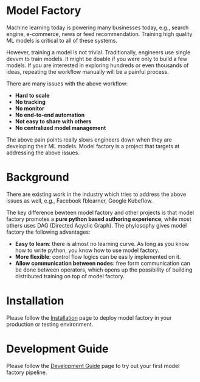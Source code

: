 # Model Factory

Machine learning today is powering many businesses today, e.g., search engine, e-commerce, news or feed recommendation. Training high quality ML models is critical to all of these systems.

However, training a model is not trivial. Traditionally, engineers use single devvm to train models. It might be doable if you were only to build a few models. If you are interested in exploring hundreds or even thousands of ideas, repeating the workflow manually will be a painful process.

There are many issues with the above workflow:
* **Hard to scale**
* **No tracking**
* **No monitor**
* **No end-to-end automation**
* **Not easy to share with others**
* **No centralized model management**

The above pain points really slows engineers down when they are developing their ML models. Model factory is a project that targets at addressing the above issues.

# Background
There are existing work in the industry which tries to address the above issues as well, e.g., Facebook fblearner, Google Kubeflow.

The key difference bewteen model factory and other projects is that model factory promotes a **pure python based authoring experience**, while most others uses DAG (Directed Acyclic Graph). The phylosophy gives model factory the following advantages:
* **Easy to learn**: there is almost no learning curve. As long as you know how to write python, you know how to use model factory.
* **More flexible**: control flow logics can be easily implemented on it.
* **Allow communication between nodes**: free form communication can be done between operators, which opens up the possibility of building distributed training on top of model factory.


# Installation
Please follow the [Installation](docs/installation.md) page to deploy model factory in your production or testing environment.


# Development Guide
Please follow the [Development Guide](docs/development_guide.md) page to try out your first model factory pipeline.
